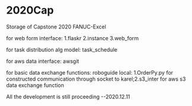 # 2020Cap
Storage of Capstone 2020 FANUC-Excel

for web form interface:
  1.flaskr
  2.instance
  3.web_form

for task distribution alg model:
  task_schedule
  
for aws data interface:
  awsgit

for basic data exchange functions:
  roboguide local: 1.OrderPy.py for constructed communication through socket to karel;2.s3_inter for aws s3 data exchange function

All the development is still proceeding --2020.12.11

